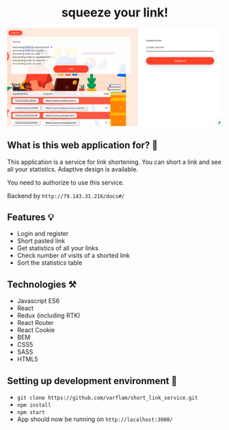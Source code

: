 <h1 align="center">squeeze your link!</h1>

![App screenshot](./src/assets/readme/screenshot.png)

## What is this web application for? 🚀

This application is a service for link shortening. You can short a link and see all your statistics. Adaptive design is available.

You need to authorize to use this service.

Backend by `http://79.143.31.216/docs#/`

## Features 💡

- Login and register
- Short pasted link
- Get statistics of all your links
- Check number of visits of a shorted link
- Sort the statistics table

## Technologies ⚒

- Javascript ES6
- React
- Redux (including RTK)
- React Router
- React Cookie
- BEM
- CSS5
- SASS
- HTML5

## Setting up development environment 📍

- `git clone https://github.com/varflam/short_link_service.git`
- `npm install`
- `npm start`
- App should now be running on `http://localhost:3000/`
